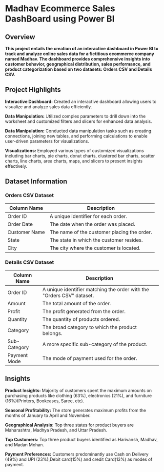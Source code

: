 # **Madhav Ecommerce Sales DashBoard using Power BI**

 ## **Overview**
 
**This project entails the creation of an interactive dashboard in Power BI to track and analyze online sales data for a fictitious ecommerce company named Madhav. 
The dashboard provides comprehensive insights into customer behavior, geographical distribution, sales performance, and product categorization based on two datasets: Orders CSV and Details CSV.**

## **Project Highlights**

**Interactive Dashboard:** Created an interactive dashboard allowing users to visualize and analyze sales data efficiently.

**Data Manipulation:** Utilized complex parameters to drill down into the worksheet and customized filters and slicers for enhanced data analysis.

**Data Manipulation:** Conducted data manipulation tasks such as creating connections, joining new tables, and performing calculations to enable user-driven parameters for visualizations.

**Visualizations:** Employed various types of customized visualizations including bar charts, pie charts, donut charts, clustered bar charts, scatter charts, line charts, area charts, maps, and slicers to present insights effectively.

## **Dataset Information**

### **Orders CSV Dataset**

|Column Name|Description|
|-|-|
|Order ID|A unique identifier for each order.|
|Order Date|The date when the order was placed.|
|Customer Name|The name of the customer placing the order.|
|State|The state in which the customer resides.|
|City|The city where the customer is located.|

### **Details CSV Dataset**

|Column Name|Description|
|-|-|
|Order ID|A unique identifier matching the order with the "Orders CSV" dataset.|
|Amount|The total amount of the order.|
|Profit|The profit generated from the order.|
|Quantity|The quantity of products ordered.|
|Category|The broad category to which the product belongs.|
|Sub-Category|A more specific sub-category of the product.|
|Payment Mode|The mode of payment used for the order.|

## **Insights**

**Product Insights:** Majority of customers spent the maximum amounts on purchasing products like clothing (63%), electronics (21%), and furniture (16%)(Printers, Bookcases, Saree, etc).

**Seasonal Profitability:** The store generates maximum profits from the months of January to April and November.

**Geographical Analysis:** Top three states for product buyers are Maharashtra, Madhya Pradesh, and Uttar Pradesh.

**Top Customers:** Top three product buyers identified as Harivansh, Madhav, and Madan Mohan.

**Payment Preferences:** Customers predominantly use Cash on Delivery (49%) and UPI (23%),Debit card(15%) and credit Card(13%) as modes of payment.


